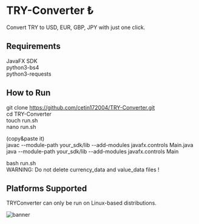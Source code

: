 # TRY-Converter ₺
Convert TRY to USD, EUR, GBP, JPY with just one click.

## Requirements
JavaFX SDK  
python3-bs4  
python3-requests  

## How to Run
git clone https://github.com/cetin172004/TRY-Converter.git  
cd TRY-Converter  
touch run.sh  
nano run.sh  
  
(copy&paste it)  
javac --module-path your_sdk/lib --add-modules javafx.controls Main.java  
java --module-path your_sdk/lib --add-modules javafx.controls Main  
  
bash run.sh  
WARNING: Do not delete currency_data and value_data files !  

## Platforms Supported
TRYConverter can only be run on Linux-based distributions.

![banner](https://github.com/user-attachments/assets/295da8f7-d5a9-4631-bf85-00ce762921e8)
